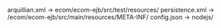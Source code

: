 arquillian.xml -> ecom/ecom-ejb/src/test/resources/
persistence.xml -> /ecom/ecom-ejb/src/main/resources/META-INF/
config.json -> nodejs/

